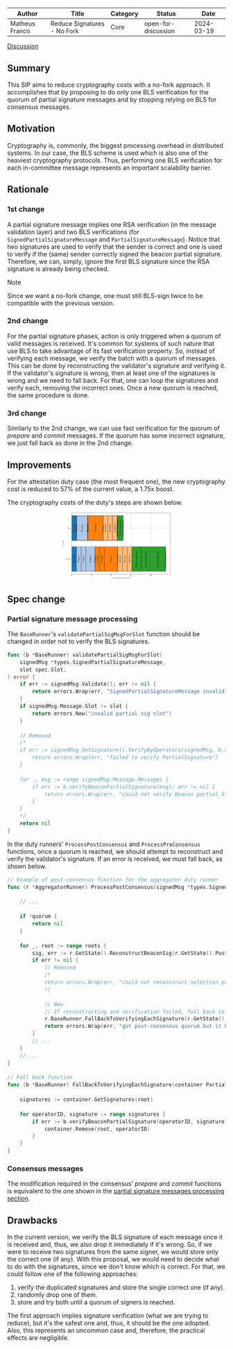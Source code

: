 |     Author     |            Title            | Category |       Status        |    Date    |
| -------------- | --------------------------- | -------- | ------------------- | ---------- |
| Matheus Franco | Reduce Signatures - No Fork | Core     | open-for-discussion | 2024-03-19 |

[Discussion](https://github.com/bloxapp/SIPs/discussions/38)

## Summary

This SIP aims to reduce cryptography costs with a no-fork approach. It accomplishes that by proposing to do only one BLS verification for the quorum of partial signature messages and by stopping relying on BLS for consensus messages.

## Motivation

Cryptography is, commonly, the biggest processing overhead in distributed systems. In our case, the BLS scheme is used which is also one of the heaviest cryptography protocols. Thus, performing one BLS verification for each in-committee message represents an important scalability barrier.

## Rationale

### 1st change

A partial signature message implies one RSA verification (in the message validation layer) and two BLS verifications (for `SignedPartialSignatureMessage` and `PartialSignatureMessage`). Notice that two signatures are used to verify that the sender is correct and one is used to verify if the (same) sender correctly signed the beacon partial signature. Therefore, we can, simply, ignore the first BLS signature since the RSA signature is already being checked.

> [!NOTE]
> Since we want a no-fork change, one must still BLS-sign twice to be compatible with the previous version.

### 2nd change

For the partial signature phases, action is only triggered when a quorum of valid messages is received. It's common for systems of such nature that use BLS to take advantage of its fast verification property. So, instead of verifying each message, we verify the batch with a quorum of messages. This can be done by reconstructing the validator's signature and verifying it. If the validator's signature is wrong, then at least one of the signatures is wrong and we need to fall back. For that, one can loop the signatures and verify each, removing the incorrect ones. Once a new quorum is reached, the same procedure is done.

### 3rd change

Similarly to the 2nd change, we can use fast verification for the quorum of *prepare* and *commit* messages. If the quorum has some incorrect signature, we just fall back as done in the 2nd change.

## Improvements

For the attestation duty case (the most frequent one), the new cryptography cost is reduced to $57$% of the current value, a $1.75$x boost.

The cryptography costs of the duty's steps are shown below.

<p align="center">
<img src="./images/reduce_signatures_no_fork/cryptography_no_fork_gantt.png"  width="50%" height="80%">
</p>


## Spec change

### Partial signature message processing

The `BaseRunner`'s `validatePartialSigMsgForSlot` function should be changed in order not to verify the BLS signatures.

```go
func (b *BaseRunner) validatePartialSigMsgForSlot(
	signedMsg *types.SignedPartialSignatureMessage,
	slot spec.Slot,
) error {
	if err := signedMsg.Validate(); err != nil {
		return errors.Wrap(err, "SignedPartialSignatureMessage invalid")
	}
	if signedMsg.Message.Slot != slot {
		return errors.New("invalid partial sig slot")
	}

	// Removed
	/*
	if err := signedMsg.GetSignature().VerifyByOperators(signedMsg, b.Share.DomainType, types.PartialSignatureType, b.Share.Committee); err != nil {
		return errors.Wrap(err, "failed to verify PartialSignature")
	}

	for _, msg := range signedMsg.Message.Messages {
		if err := b.verifyBeaconPartialSignature(msg); err != nil {
			return errors.Wrap(err, "could not verify Beacon partial Signature")
		}
	}
	*/
	return nil
}
```

In the duty runners' `ProcessPostConsensus` and `ProcessPreConsensus` functions, once a quorum is reached, we should attempt to reconstruct and verify the validator's signature. If an error is received, we must fall back, as shown below.

```go
// Example of post-consensus function for the aggregator duty runner
func (r *AggregatorRunner) ProcessPostConsensus(signedMsg *types.SignedPartialSignatureMessage) error {

	// ...

	if !quorum {
		return nil
	}

	for _, root := range roots {
		sig, err := r.GetState().ReconstructBeaconSig(r.GetState().PostConsensusContainer, root, r.GetShare().ValidatorPubKey)
		if err != nil {
			// Removed
			/*
			return errors.Wrap(err, "could not reconstruct selection proof sig")
			*/

			// New
			// If reconstructing and verification failed, fall back to verifying each partial signature
			r.BaseRunner.FallBackToVerifyingEachSignature(r.GetState().PostConsensusContainer, root)
			return errors.Wrap(err, "got post-consensus quorum but it has invalid signatures")
		}
		// ...
	}
	// ...
}

// Fall back function
func (b *BaseRunner) FallBackToVerifyingEachSignature(container PartialSigContainer, root [32]byte) {

	signatures := container.GetSignatures(root)

	for operatorID, signature := range signatures {
		if err := b.verifyBeaconPartialSignature(operatorID, signature, root); err != nil {
			container.Remove(root, operatorID)
		}
	}
}
```

### Consensus messages

The modification required in the consensus' *prepare* and *commit* functions is equivalent to the one shown in the [partial signature messages processing section](#partial-signature-messages-processing).

## Drawbacks

In the current version, we verify the BLS signature of each message once it is received and, thus, we also drop it immediately if it's wrong. So, if we were to receive two signatures from the same signer, we would store only the correct one (if any). With this proposal, we would need to decide what to do with the signatures, since we don't know which is correct. For that, we could follow one of the following approaches:
1. verify the duplicated signatures and store the single correct one (if any).
2. randomly drop one of them.
3. store and try both until a quorum of signers is reached.

The first approach implies signature verification (what we are trying to reduce), but it's the safest one and, thus, it should be the one adopted. Also, this represents an uncommon case and, therefore, the practical effects are negligible.
